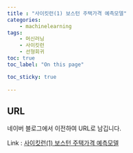 ```yaml
---
title : "사이킷런(1) 보스턴 주택가격 예측모델"
categories:
    - machinelearning
tags:
    - 머신러닝
    - 사이킷런
    - 선형회귀
toc: true
toc_label: "On this page"

toc_sticky: true
    
---
```

## URL

네이버 블로그에서 이전하여 URL로 남깁니다.

Link : [사이킷런(1) 보스턴 주택가격 예측모델](https://blog.naver.com/lmj938/222337722780)
